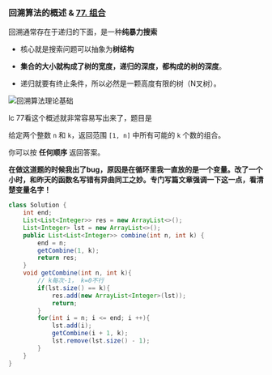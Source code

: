 ### 回溯算法的概述 & [77. 组合](https://leetcode-cn.com/problems/combinations/)

回溯通常存在于递归的下面，是一种**纯暴力搜索**

* 核心就是搜索问题可以抽象为**树结构**

* **集合的大小就构成了树的宽度，递归的深度，都构成的树的深度**。

* 递归就要有终止条件，所以必然是一颗高度有限的树（N叉树）。

![回溯算法理论基础](https://img-blog.csdnimg.cn/20210130173631174.png)

lc 77看这个概述就非常容易写出来了，题目是

给定两个整数 `n` 和 `k`，返回范围 `[1, n]` 中所有可能的 `k` 个数的组合。

你可以按 **任何顺序** 返回答案。

**在做这道题的时候我出了bug，原因是在循环里我一直放的是一个变量。改了一个小时，和昨天的函数名写错有异曲同工之妙。专门写篇文章强调一下这一点，看清楚变量名字！**

```java
class Solution {
    int end;
    List<List<Integer>> res = new ArrayList<>();
    List<Integer> lst = new ArrayList<>();
    public List<List<Integer>> combine(int n, int k) {
        end = n;
        getCombine(1, k);
        return res;
    }
    void getCombine(int n, int k){
        // k每次-1， k=0不行
        if(lst.size() == k){
            res.add(new ArrayList<Integer>(lst));
            return;
        }
        for(int i = n; i <= end; i ++){
            lst.add(i);
            getCombine(i + 1, k);
            lst.remove(lst.size() - 1);
        }
    }
}
```

